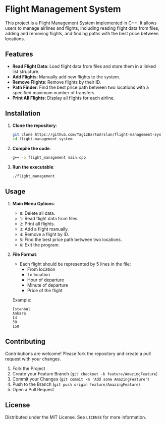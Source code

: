 # Flight Management System

This project is a Flight Management System implemented in C++. It allows users to manage airlines and flights, including reading flight data from files, adding and removing flights, and finding paths with the best price between locations.

## Features

- **Read Flight Data**: Load flight data from files and store them in a linked list structure.
- **Add Flights**: Manually add new flights to the system.
- **Remove Flights**: Remove flights by their ID.
- **Path Finder**: Find the best price path between two locations with a specified maximum number of transfers.
- **Print All Flights**: Display all flights for each airline.

## Installation

1. **Clone the repository**:
    ```sh
    git clone https://github.com/YagizBartuArslan/flight-management-system.git
    cd flight-management-system
    ```

2. **Compile the code**:
    ```sh
    g++ -o flight_management main.cpp
    ```

3. **Run the executable**:
    ```sh
    ./flight_management
    ```

## Usage

1. **Main Menu Options**:
    - `0`: Delete all data.
    - `1`: Read flight data from files.
    - `2`: Print all flights.
    - `3`: Add a flight manually.
    - `4`: Remove a flight by ID.
    - `5`: Find the best price path between two locations.
    - `6`: Exit the program.

2. **File Format**:
    - Each flight should be represented by 5 lines in the file:
        - From location
        - To location
        - Hour of departure
        - Minute of departure
        - Price of the flight

    Example:
    ```
    Istanbul
    Ankara
    14
    30
    150
    ```

## Contributing

Contributions are welcome! Please fork the repository and create a pull request with your changes.

1. Fork the Project
2. Create your Feature Branch (`git checkout -b feature/AmazingFeature`)
3. Commit your Changes (`git commit -m 'Add some AmazingFeature'`)
4. Push to the Branch (`git push origin feature/AmazingFeature`)
5. Open a Pull Request

## License

Distributed under the MIT License. See `LICENSE` for more information.

